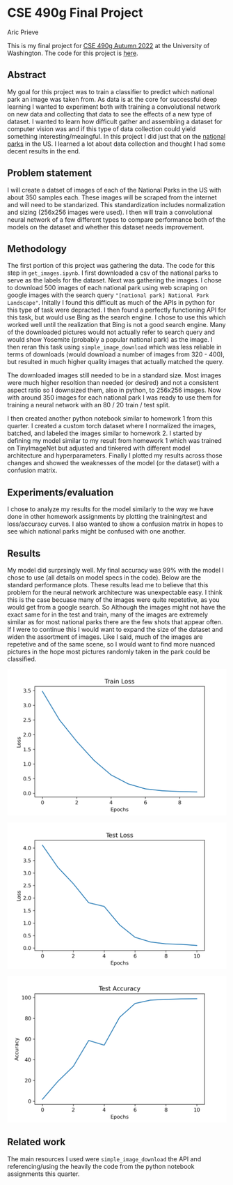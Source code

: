 # CSE 490g Final Project
Aric Prieve

This is my final project for [CSE 490g Autumn 2022](https://courses.cs.washington.edu/courses/cse490g1/22au/) at the University of Washington. The code for this project is [here](https://github.com/arprieve/deep-learning-final-project). 

## Abstract 

My goal for this project was to train a classifier to predict which national park an image was taken from. As data is at the core for successful deep learning I wanted to experiment both with training a convolutional network on new data and collecting that data to see the effects of a new type of dataset. I wanted to learn how difficult gather and assembling a dataset for computer vision was and if this type of data collection could yield something interesting/meaingful. In this project I did just that on the [national parks](https://en.wikipedia.org/wiki/List_of_national_parks_of_the_United_States) in the US. I learned a lot about data collection and thought I had some decent results in the end.

## Problem statement

I will create a datset of images of each of the National Parks in the US with about 350 samples each. These images will be scraped from the internet and will need to be standarized. This standardization includes normalization and sizing (256x256 images were used). I then will train a convolutional neural network of a few different types to compare performance both of the models on the dataset and whether this dataset needs improvement.

## Methodology

The first portion of this project was gathering the data. The code for this step in `get_images.ipynb`. I first downloaded a csv of the national parks to serve as the labels for the dataset. Next was gathering the images. I chose to download 500 images of each national park using web scraping on google images with the search query `"[national park] National Park Landscape"`. Initally I found this difficult as much of the APIs in python for this type of task were depracted. I then found a perfectly functioning API for this task, but would use Bing as the search engine. I chose to use this which  worked well until the realization that Bing is not a good search engine. Many of the downloaded pictures would not actually refer to search query and would show Yosemite (probably a popular national park) as the image. I then reran this task using `simple_image_download` which was less reliable in terms of downloads (would download a number of images from 320 - 400), but resulted in much higher quality images that actually matched the query.

The downloaded images still needed to be in a standard size. Most images were much higher resoltion than needed (or desired) and not a consistent aspect ratio so I downsized them, also in python, to 256x256 images. Now with around 350 images for each national park I was ready to use them for training a neural network with an 80 / 20 train / test split.

I then created another python notebook similar to homework 1 from this quarter. I created a custom torch dataset where I normalized the images, batched, and labeled the images similar to homework 2. I started by defining my model similar to my result from homework 1 which was trained on TinyImageNet but adjusted and tinkered with different model architecture and hyperparameters. Finally I plotted my results across those changes and showed the weaknesses of the model (or the dataset) with a confusion matrix.

## Experiments/evaluation

I chose to analyze my results for the model similarly to the way we have done in other homework assignments by plotting the training/test and loss/accuracy curves. I also wanted to show a confusion matrix in hopes to see which national parks might be confused with one another.

## Results

My model did surprsingly well. My final accuracy was 99% with the model I chose to use (all details on model specs in the code). Below are the standard performance plots. These results lead me to believe that this problem for the neural network architecture was unexpectable easy. I think this is the case becuase many of the images were quite repetetive, as you would get from a google search. So Although the images might not have the exact same for in the test and train, many of the images are extremely similar as for most national parks there are the few shots that appear often. If I were to continue this I would want to expand the size of the dataset and widen the assortment of images. Like I said, much of the images are repetetive and of the same scene, so I would want to find more nuanced pictures in the hope most pictures randomly taken in the park could be classified.

![Train Loss](train_loss.png)

![Test Loss](test_loss.png)

![Test Accuracy](test_acc.png)

## Related work

The main resources I used were `simple_image_download` the API and referencing/using the heavily the code from the python notebook assignments this quarter.
